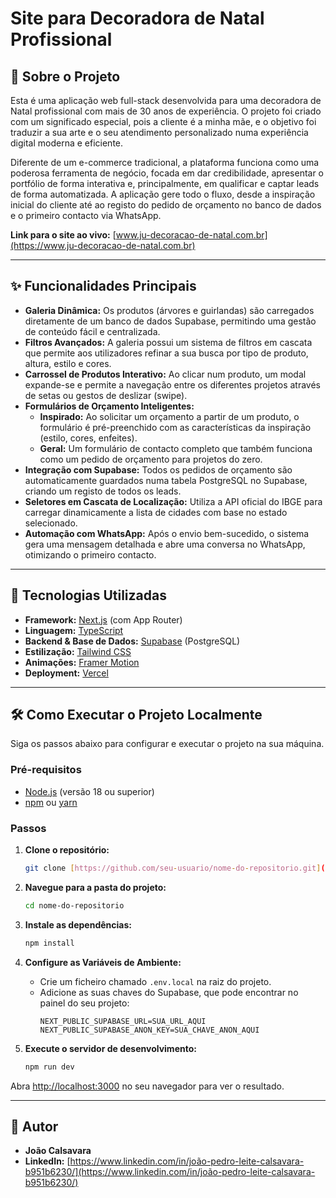 # Site para Decoradora de Natal Profissional

## 📖 Sobre o Projeto

Esta é uma aplicação web full-stack desenvolvida para uma decoradora de Natal profissional com mais de 30 anos de experiência. O projeto foi criado com um significado especial, pois a cliente é a minha mãe, e o objetivo foi traduzir a sua arte e o seu atendimento personalizado numa experiência digital moderna e eficiente.

Diferente de um e-commerce tradicional, a plataforma funciona como uma poderosa ferramenta de negócio, focada em dar credibilidade, apresentar o portfólio de forma interativa e, principalmente, em qualificar e captar leads de forma automatizada. A aplicação gere todo o fluxo, desde a inspiração inicial do cliente até ao registo do pedido de orçamento no banco de dados e o primeiro contacto via WhatsApp.

**Link para o site ao vivo:** [www.ju-decoracao-de-natal.com.br](https://www.ju-decoracao-de-natal.com.br)

---

## ✨ Funcionalidades Principais

* **Galeria Dinâmica:** Os produtos (árvores e guirlandas) são carregados diretamente de um banco de dados Supabase, permitindo uma gestão de conteúdo fácil e centralizada.
* **Filtros Avançados:** A galeria possui um sistema de filtros em cascata que permite aos utilizadores refinar a sua busca por tipo de produto, altura, estilo e cores.
* **Carrossel de Produtos Interativo:** Ao clicar num produto, um modal expande-se e permite a navegação entre os diferentes projetos através de setas ou gestos de deslizar (swipe).
* **Formulários de Orçamento Inteligentes:**
    * **Inspirado:** Ao solicitar um orçamento a partir de um produto, o formulário é pré-preenchido com as características da inspiração (estilo, cores, enfeites).
    * **Geral:** Um formulário de contacto completo que também funciona como um pedido de orçamento para projetos do zero.
* **Integração com Supabase:** Todos os pedidos de orçamento são automaticamente guardados numa tabela PostgreSQL no Supabase, criando um registo de todos os leads.
* **Seletores em Cascata de Localização:** Utiliza a API oficial do IBGE para carregar dinamicamente a lista de cidades com base no estado selecionado.
* **Automação com WhatsApp:** Após o envio bem-sucedido, o sistema gera uma mensagem detalhada e abre uma conversa no WhatsApp, otimizando o primeiro contacto.

---

## 🚀 Tecnologias Utilizadas

* **Framework:** [Next.js](https://nextjs.org/) (com App Router)
* **Linguagem:** [TypeScript](https://www.typescriptlang.org/)
* **Backend & Base de Dados:** [Supabase](https://supabase.io/) (PostgreSQL)
* **Estilização:** [Tailwind CSS](https://tailwindcss.com/)
* **Animações:** [Framer Motion](https://www.framer.com/motion/)
* **Deployment:** [Vercel](https://vercel.com/)

---

## 🛠️ Como Executar o Projeto Localmente

Siga os passos abaixo para configurar e executar o projeto na sua máquina.

### Pré-requisitos

* [Node.js](https://nodejs.org/en/) (versão 18 ou superior)
* [npm](https://www.npmjs.com/) ou [yarn](https://yarnpkg.com/)

### Passos

1.  **Clone o repositório:**
    ```bash
    git clone [https://github.com/seu-usuario/nome-do-repositorio.git](https://github.com/seu-usuario/nome-do-repositorio.git)
    ```

2.  **Navegue para a pasta do projeto:**
    ```bash
    cd nome-do-repositorio
    ```

3.  **Instale as dependências:**
    ```bash
    npm install
    ```

4.  **Configure as Variáveis de Ambiente:**
    * Crie um ficheiro chamado `.env.local` na raiz do projeto.
    * Adicione as suas chaves do Supabase, que pode encontrar no painel do seu projeto:
        ```env
        NEXT_PUBLIC_SUPABASE_URL=SUA_URL_AQUI
        NEXT_PUBLIC_SUPABASE_ANON_KEY=SUA_CHAVE_ANON_AQUI
        ```

5.  **Execute o servidor de desenvolvimento:**
    ```bash
    npm run dev
    ```

Abra [http://localhost:3000](http://localhost:3000) no seu navegador para ver o resultado.

---

## 👤 Autor

* **João Calsavara**
* **LinkedIn:** [https://www.linkedin.com/in/joão-pedro-leite-calsavara-b951b6230/](https://www.linkedin.com/in/joão-pedro-leite-calsavara-b951b6230/)

